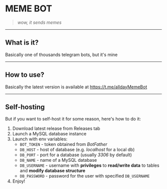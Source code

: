 # MEME BOT
> *wow, it sends memes*
***
## What is it?
Basically one of thousands telegram bots, but it's mine
***
## How to use?
Basically the latest version is available at https://t.me/alldayMemeBot  
***
## Self-hosting
But if you want to self-host it for some reason, here's how to do it:

1. Download latest release from Releases tab
2. Launch a MySQL database instance
3. Launch with env variables:
   - `BOT_TOKEN` - token obtained from *BotFather*
   - `DB_HOST` - host of database (e.g. *localhost* for a local db)
   - `DB_PORT` - port for a database (usually *3306* by default)
   - `DB_NAME` - name of a MySQL database
   - `DB_USERNAME` - username with **privileges** to **read/write data** to tables and **modify database structure**
   - `DB_PASSWORD` - password for the user with specified `DB_USERNAME`
4. Enjoy!